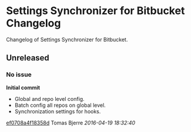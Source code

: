 # Settings Synchronizer for Bitbucket Changelog

Changelog of Settings Synchronizer for Bitbucket.

## Unreleased
### No issue

**Initial commit**

 * Global and repo level config. 
 * Batch config all repos on global level. 
 * Synchronization settings for hooks. 

[ef0708a4f18358d](https://github.com/tomasbjerre/settings-synchronizer-for-bitbucket/commit/ef0708a4f18358d) Tomas Bjerre *2016-04-19 18:32:40*


